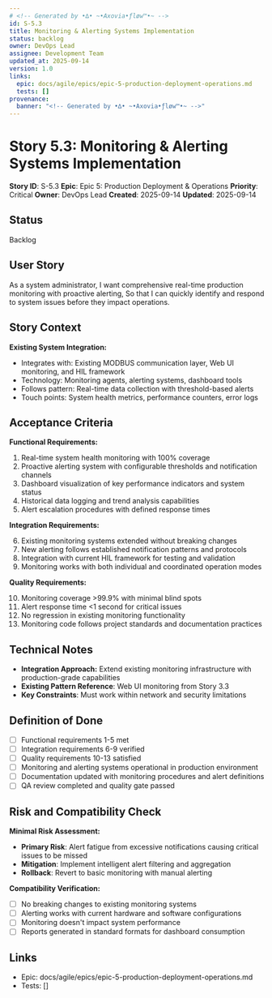 ```yaml
---
# <!-- Generated by •∆• ~•Axovia•ƒløw™•~ -->
id: S-5.3
title: Monitoring & Alerting Systems Implementation
status: backlog
owner: DevOps Lead
assignee: Development Team
updated_at: 2025-09-14
version: 1.0
links:
  epic: docs/agile/epics/epic-5-production-deployment-operations.md
  tests: []
provenance:
  banner: "<!-- Generated by •∆• ~•Axovia•ƒløw™•~ -->"
---
```

# Story 5.3: Monitoring & Alerting Systems Implementation
<!-- Generated by •∆• ~•Axovia•ƒløw™•~ -->

**Story ID**: S-5.3
**Epic**: Epic 5: Production Deployment & Operations
**Priority**: Critical
**Owner**: DevOps Lead
**Created**: 2025-09-14
**Updated**: 2025-09-14

## Status

Backlog

## User Story

As a system administrator,
I want comprehensive real-time production monitoring with proactive alerting,
So that I can quickly identify and respond to system issues before they impact operations.

## Story Context

**Existing System Integration:**

- Integrates with: Existing MODBUS communication layer, Web UI monitoring, and HIL framework
- Technology: Monitoring agents, alerting systems, dashboard tools
- Follows pattern: Real-time data collection with threshold-based alerts
- Touch points: System health metrics, performance counters, error logs

## Acceptance Criteria

**Functional Requirements:**

1. Real-time system health monitoring with 100% coverage
2. Proactive alerting system with configurable thresholds and notification channels
3. Dashboard visualization of key performance indicators and system status
4. Historical data logging and trend analysis capabilities
5. Alert escalation procedures with defined response times

**Integration Requirements:**

6. Existing monitoring systems extended without breaking changes
7. New alerting follows established notification patterns and protocols
8. Integration with current HIL framework for testing and validation
9. Monitoring works with both individual and coordinated operation modes

**Quality Requirements:**

10. Monitoring coverage >99.9% with minimal blind spots
11. Alert response time <1 second for critical issues
12. No regression in existing monitoring functionality
13. Monitoring code follows project standards and documentation practices

## Technical Notes

- **Integration Approach:** Extend existing monitoring infrastructure with production-grade capabilities
- **Existing Pattern Reference**: Web UI monitoring from Story 3.3
- **Key Constraints**: Must work within network and security limitations

## Definition of Done

- [ ] Functional requirements 1-5 met
- [ ] Integration requirements 6-9 verified
- [ ] Quality requirements 10-13 satisfied
- [ ] Monitoring and alerting systems operational in production environment
- [ ] Documentation updated with monitoring procedures and alert definitions
- [ ] QA review completed and quality gate passed

## Risk and Compatibility Check

**Minimal Risk Assessment:**

- **Primary Risk**: Alert fatigue from excessive notifications causing critical issues to be missed
- **Mitigation**: Implement intelligent alert filtering and aggregation
- **Rollback**: Revert to basic monitoring with manual alerting

**Compatibility Verification:**

- [ ] No breaking changes to existing monitoring systems
- [ ] Alerting works with current hardware and software configurations
- [ ] Monitoring doesn't impact system performance
- [ ] Reports generated in standard formats for dashboard consumption

## Links

- Epic: docs/agile/epics/epic-5-production-deployment-operations.md
- Tests: []
